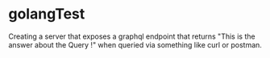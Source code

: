 # golangTest
Creating a server that exposes a graphql endpoint that returns "This is the answer about the Query !" when queried via something like curl or postman.

